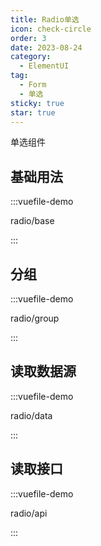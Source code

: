 ```yaml
---
title: Radio单选
icon: check-circle
order: 3
date: 2023-08-24
category:
  - ElementUI
tag:
  - Form
  - 单选
sticky: true
star: true
---
```


单选组件

<!-- more -->

## 基础用法

:::vuefile-demo

radio/base

:::

## 分组

:::vuefile-demo

radio/group

:::

## 读取数据源

:::vuefile-demo

radio/data

:::

## 读取接口

:::vuefile-demo

radio/api

:::